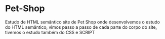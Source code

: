 # Pet-Shop
Estudo de HTML semântico 
site de Pet Shop onde desenvolvemos o estudo do HTML semântico, vimos passo a passo de cada parte do corpo do site, tivemos o estudo também do CSS e SCRIPT
